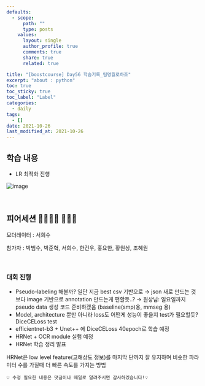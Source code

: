 ```yaml
---
defaults:
  - scope:
      path: ""
      type: posts
    values:
      layout: single
      author_profile: true
      comments: true
      share: true
      related: true

title: "[boostcourse] Day56 학습기록_팀명뭘로하조"
excerpt: "about : python"
toc: true
toc_sticky: true
toc_label: "Label"
categories:
  - daily
tags:
  - []
date: 2021-10-26
last_modified_at: 2021-10-26
---
```


## 학습 내용


- LR 최적화 진행

![image](https://user-images.githubusercontent.com/77658029/139911803-487d9652-15f8-4bf6-a1dc-85560e518048.png)

<br>

## 피어세션 👨‍👨‍👦‍👦 👨‍👨‍👦

모더레이터 : 서희수

참가자 : 박범수, 박준혁, 서희수, 한건우, 홍요한, 황원상, 조혜원

<br>

### 대회 진행

- Pseudo-labeling 해볼까? 
일단 지금 best csv 기반으로
→ json 새로 만드는 것보다 image 기반으로 annotation 만드는게 편할듯..?
→ 원상님: 일요일까지 pseudo data 생성 코드 준비하겠음 (baseline(smp)용, mmseg 용)
- Model, architecture 뿐만 아니라 loss도 어떤게 성능이 좋을지 test가 필요할듯?
DiceCELoss test
- efficientnet-b3  + Unet++ 에 DiceCELoss 40epoch로 학습 예정
- HRNet + OCR module 실험 예정
- HRNet 학습 정리 발표

HRNet은 low level feature(고해상도 정보)를 마지막 단까지 잘 유지하며 비슷한 파라미터 수를 가질때 더 빠른 속도를 가지는 방법

```
💡 수정 필요한 내용은 댓글이나 메일로 알려주시면 감사하겠습니다!💡 
```
